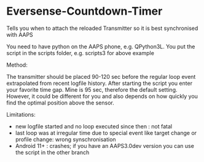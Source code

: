 # Eversense-Countdown-Timer
Tells you when to attach the reloaded Transmitter so it is best synchronised with AAPS

You need to have python on the AAPS phone, e.g. QPython3L.
You put the script in the scripts folder, e.g. scripts3 for above example

Method:

The transmitter should be placed 90-120 sec before the regular loop event extrapolated from recent logfile history.
After starting the script you enter your favorite time gap. Mine is 95 sec, therefore the default setting.
However, it could be different for you and also depends on how quickly you find the optimal position above the sensor.

Limitations:
- new logfile started and no loop executed since then : not fatal
- last loop was at irregular time due to special event like target change or profile change: wrong synschronisation
- Android 11+ : crashes; if you have an AAPS3.0dev version you can use the script in the other branch 
